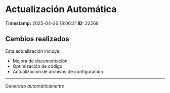 # Actualización Automática

**Timestamp:** 2025-04-26 18:06:21
**ID:** 22268

## Cambios realizados

Esta actualización incluye:
- Mejora de documentación
- Optimización de código
- Actualización de archivos de configuración

---
*Generado automáticamente*
